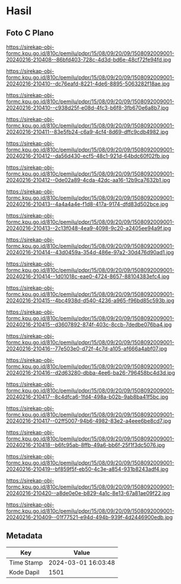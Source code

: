 # Hasil

## Foto C Plano

https://sirekap-obj-formc.kpu.go.id/810c/pemilu/pdpr/15/08/09/20/09/1508092009001-20240216-210408--86bfd403-728c-4d3d-bd6e-48cf72fe94fd.jpg

https://sirekap-obj-formc.kpu.go.id/810c/pemilu/pdpr/15/08/09/20/09/1508092009001-20240216-210410--dc76eafd-8221-4de6-8895-5063282f18ae.jpg

https://sirekap-obj-formc.kpu.go.id/810c/pemilu/pdpr/15/08/09/20/09/1508092009001-20240216-210410--c938d25f-e08d-4fc3-b6f8-3fb670e6a8b7.jpg

https://sirekap-obj-formc.kpu.go.id/810c/pemilu/pdpr/15/08/09/20/09/1508092009001-20240216-210411--83e5fb24-c6a9-4cf4-8d69-dffc9cdb4982.jpg

https://sirekap-obj-formc.kpu.go.id/810c/pemilu/pdpr/15/08/09/20/09/1508092009001-20240216-210412--da56d430-ecf5-48c1-921d-64bdc60f02fb.jpg

https://sirekap-obj-formc.kpu.go.id/810c/pemilu/pdpr/15/08/09/20/09/1508092009001-20240216-210412--0de02a89-4cda-42dc-aa16-12b9ca7632b1.jpg

https://sirekap-obj-formc.kpu.go.id/810c/pemilu/pdpr/15/08/09/20/09/1508092009001-20240216-210413--4a4a4a4e-f1d8-417a-9174-dfd83d502bce.jpg

https://sirekap-obj-formc.kpu.go.id/810c/pemilu/pdpr/15/08/09/20/09/1508092009001-20240216-210413--2c13f048-4ea9-4098-9c20-a2405ee94a9f.jpg

https://sirekap-obj-formc.kpu.go.id/810c/pemilu/pdpr/15/08/09/20/09/1508092009001-20240216-210414--43d0459a-354d-486e-97a2-30d476d90ad1.jpg

https://sirekap-obj-formc.kpu.go.id/810c/pemilu/pdpr/15/08/09/20/09/1508092009001-20240216-210414--1d01018c-eae0-4724-8657-88104383efc4.jpg

https://sirekap-obj-formc.kpu.go.id/810c/pemilu/pdpr/15/08/09/20/09/1508092009001-20240216-210415--4bc4938d-d540-4236-a965-f96bd85c593b.jpg

https://sirekap-obj-formc.kpu.go.id/810c/pemilu/pdpr/15/08/09/20/09/1508092009001-20240216-210415--d3607892-874f-403c-8ccb-7dedbe076ba4.jpg

https://sirekap-obj-formc.kpu.go.id/810c/pemilu/pdpr/15/08/09/20/09/1508092009001-20240216-210416--77e503e0-d72f-4c7d-a105-af666a4abf07.jpg

https://sirekap-obj-formc.kpu.go.id/810c/pemilu/pdpr/15/08/09/20/09/1508092009001-20240216-210416--d2d63280-dbba-4ee6-ba26-796458bc4d3d.jpg

https://sirekap-obj-formc.kpu.go.id/810c/pemilu/pdpr/15/08/09/20/09/1508092009001-20240216-210417--8c4dfca6-1fd4-498a-b02b-9ab8ba41f5bc.jpg

https://sirekap-obj-formc.kpu.go.id/810c/pemilu/pdpr/15/08/09/20/09/1508092009001-20240216-210417--02ff5007-94b6-4982-83e2-a4eee6be8cd7.jpg

https://sirekap-obj-formc.kpu.go.id/810c/pemilu/pdpr/15/08/09/20/09/1508092009001-20240216-210418--b6fc95ab-8ffb-49a6-bb6f-25f1f3dc5076.jpg

https://sirekap-obj-formc.kpu.go.id/810c/pemilu/pdpr/15/08/09/20/09/1508092009001-20240216-210419--bf859f5f-eb50-4c3e-a854-931b8243adf4.jpg

https://sirekap-obj-formc.kpu.go.id/810c/pemilu/pdpr/15/08/09/20/09/1508092009001-20240216-210420--a8de0e0e-b829-4a1c-8e13-67a81ae09f22.jpg

https://sirekap-obj-formc.kpu.go.id/810c/pemilu/pdpr/15/08/09/20/09/1508092009001-20240216-210409--01f77521-e94d-494b-939f-4d2446900edb.jpg


## Metadata

| Key        | Value               |
| ---------- | ------------------- |
| Time Stamp | 2024-03-01 16:03:48 |
| Kode Dapil | 1501                |



